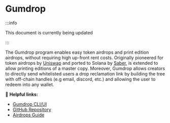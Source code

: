 # Gumdrop

:::info

This document is currently being updated

:::

The Gumdrop program enables easy token airdrops and print edition airdrops, without requiring high up-front rent costs.
Originally pioneered for token airdrops by [Uniswap](https://github.com/Uniswap/merkle-distributor) and ported to Solana
by [Saber](https://github.com/saber-hq/merkle-distributor), is extended to allow printing editions of a master copy.
Moreover, Gumdrop allows creators to directly send whitelisted users a drop reclamation link by building the tree with
off-chain handles (e.g email, discord, etc.) and allowing the user to redeem into any wallet.

🔗 **Helpful links:**

- [Gumdrop CLI/UI](https://github.com/metaplex-foundation/gumdrop)
- [GitHub Repository](https://github.com/metaplex-foundation/metaplex-program-library/tree/master/gumdrop)
- [Airdrops Guide](/guides/airdrops)
